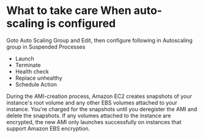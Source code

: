 # What to take care When auto-scaling is configured

Goto Auto Scaling Group and Edit, then configure following in Autoscaling group in Suspended Processes

* Launch
* Terminate
* Health check
* Replace unhealthy
* Schedule Action

During the AMI-creation process, Amazon EC2 creates snapshots of your instance's root volume and any other EBS volumes attached to your instance. You're charged for the snapshots until you deregister the AMI and delete the snapshots. If any volumes attached to the instance are encrypted, the new AMI only launches successfully on instances that support Amazon EBS encryption.
